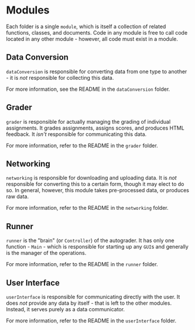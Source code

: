 # Modules

Each folder is a single `module`, which is itself a collection of related functions, classes, and documents. Code in any module is free to call code located in any other module - however, all code must exist in a module.

## Data Conversion

`dataConversion` is responsible for converting data from one type to another - it is _not_ responsible for collecting this data.

For more information, see the README in the `dataConversion` folder.

## Grader

`grader` is responsible for actually managing the grading of individual assignments. It grades assignments, assigns scores, and produces HTML feedback. It _isn't_ responsible for communicating this data.

For more information, refer to the README in the `grader` folder.

## Networking

`networking` is responsible for downloading and uploading data. It is _not_ responsible for converting this to a certain form, though it may elect to do so. In general, however, this module takes pre-processed data, or produces raw data.

For more information, refer to the README in the `networking` folder.

## Runner

`runner` is the "brain" (or `Controller`) of the autograder. It has only one function - `Main` - which is responsible for starting up any `GUI`s and generally is the manager of the operations.

For more information, refer to the README in the `runner` folder.

## User Interface

`userInterface` is responsible for communicating directly with the user. It does _not_ provide any data by itself - that is left to the other modules. Instead, it serves purely as a data communicator.

For more information, refer to the README in the `userInterface` folder.